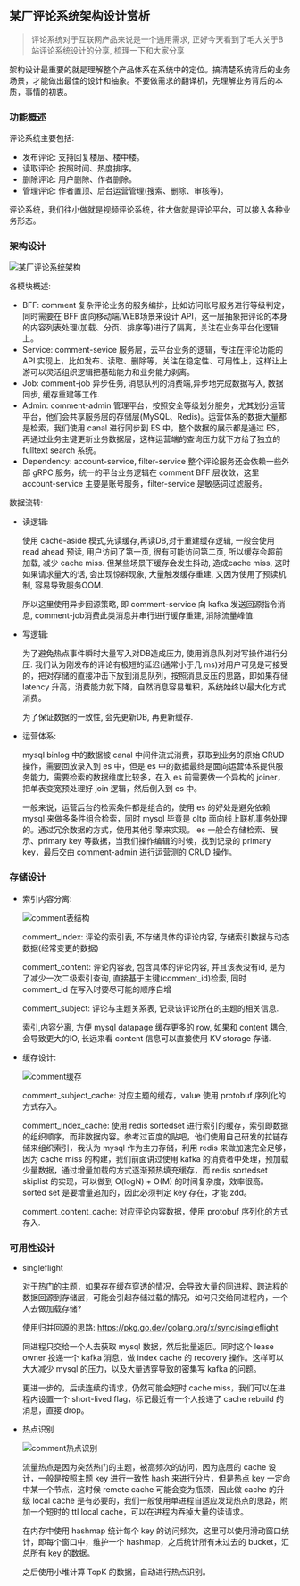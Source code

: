## 某厂评论系统架构设计赏析

> 评论系统对于互联网产品来说是一个通用需求, 正好今天看到了毛大关于B站评论系统设计的分享, 梳理一下和大家分享

架构设计最重要的就是理解整个产品体系在系统中的定位。搞清楚系统背后的业务场景，才能做出最佳的设计和抽象。不要做需求的翻译机，先理解业务背后的本质，事情的初衷。

### 功能概述
评论系统主要包括:
- 发布评论: 支持回复楼层、楼中楼。
- 读取评论: 按照时间、热度排序。
- 删除评论: 用户删除、作者删除。
- 管理评论: 作者置顶、后台运营管理(搜索、删除、审核等)。

评论系统，我们往小做就是视频评论系统，往大做就是评论平台，可以接入各种业务形态。

### 架构设计
![某厂评论系统架构](../assets/architecture/comment.png ':size=700')

各模块概述:
- BFF: comment
    复杂评论业务的服务编排，比如访问账号服务进行等级判定，同时需要在 BFF 面向移动端/WEB场景来设计 API，这一层抽象把评论的本身的内容列表处理(加载、分页、排序等)进行了隔离，关注在业务平台化逻辑上。
- Service: comment-sevice
    服务层，去平台业务的逻辑，专注在评论功能的 API 实现上，比如发布、读取、删除等，关注在稳定性、可用性上，这样让上游可以灵活组织逻辑把基础能力和业务能力剥离。
- Job: comment-job
    异步任务, 消息队列的消费端,异步地完成数据写入, 数据同步, 缓存重建等工作.
- Admin: comment-admin
    管理平台，按照安全等级划分服务，尤其划分运营平台，他们会共享服务层的存储层(MySQL、Redis)。运营体系的数据大量都是检索，我们使用 canal 进行同步到 ES 中，整个数据的展示都是通过 ES，再通过业务主键更新业务数据层，这样运营端的查询压力就下方给了独立的 fulltext search 系统。
- Dependency: account-service, filter-service
    整个评论服务还会依赖一些外部 gRPC 服务，统一的平台业务逻辑在 comment BFF 层收敛，这里 account-service 主要是账号服务，filter-service 是敏感词过滤服务。

数据流转:

- 读逻辑:
   
   使用 cache-aside 模式,先读缓存,再读DB,对于重建缓存逻辑, 一般会使用 read ahead 预读, 用户访问了第一页, 很有可能访问第二页, 所以缓存会超前加载, 减少 cache miss. 但某些场景下缓存会发生抖动, 造成cache miss, 这时如果请求量大的话, 会出现惊群现象, 大量触发缓存重建, 又因为使用了预读机制, 容易导致服务OOM.
   
   所以这里使用异步回源策略, 即 comment-service 向 kafka 发送回源指令消息, comment-job消费此类消息并串行进行缓存重建, 消除流量峰值.

- 写逻辑:
    
    为了避免热点事件瞬时大量写入对DB造成压力, 使用消息队列对写操作进行分压. 我们认为刚发布的评论有极短的延迟(通常小于几 ms)对用户可见是可接受的，把对存储的直接冲击下放到消息队列，按照消息反压的思路，即如果存储 latency 升高，消费能力就下降，自然消息容易堆积，系统始终以最大化方式消费。
    
    为了保证数据的一致性, 会先更新DB, 再更新缓存.

- 运营体系:

    mysql binlog 中的数据被 canal 中间件流式消费，获取到业务的原始 CRUD 操作，需要回放录入到 es 中，但是 es 中的数据最终是面向运营体系提供服务能力，需要检索的数据维度比较多，在入 es 前需要做一个异构的 joiner，把单表变宽预处理好 join 逻辑，然后倒入到 es 中。

    一般来说，运营后台的检索条件都是组合的，使用 es 的好处是避免依赖 mysql 来做多条件组合检索，同时 mysql 毕竟是 oltp 面向线上联机事务处理的。通过冗余数据的方式，使用其他引擎来实现。
    es 一般会存储检索、展示、primary key 等数据，当我们操作编辑的时候，找到记录的 primary key，最后交由 comment-admin 进行运营测的 CRUD 操作。

### 存储设计

- 索引内容分离:

    ![comment表结构](../assets/architecture/comment-table.png ':size=400')

    comment_index: 评论的索引表, 不存储具体的评论内容, 存储索引数据与动态数据(经常变更的数据)

    comment_content: 评论内容表, 包含具体的评论内容, 并且该表没有id, 是为了减少一次二级索引查询, 直接基于主键(comment_id)检索, 同时 comment_id 在写入时要尽可能的顺序自增

    comment_subject: 评论与主题关系表, 记录该评论所在的主题的相关信息.

    索引,内容分离, 方便 mysql datapage 缓存更多的 row, 如果和 content 耦合, 会导致更大的IO, 长远来看 content 信息可以直接使用 KV storage 存储.

- 缓存设计:

    ![comment缓存](../assets/architecture/comment-cache.png ':size=400')

    comment_subject_cache: 对应主题的缓存，value 使用 protobuf 序列化的方式存入。

    comment_index_cache: 使用 redis sortedset 进行索引的缓存，索引即数据的组织顺序，而非数据内容。参考过百度的贴吧，他们使用自己研发的拉链存储来组织索引，我认为 mysql 作为主力存储，利用 redis 来做加速完全足够，因为 cache miss 的构建，我们前面讲过使用 kafka 的消费者中处理，预加载少量数据，通过增量加载的方式逐渐预热填充缓存，而 redis sortedset skiplist 的实现，可以做到 O(logN) + O(M) 的时间复杂度，效率很高。sorted set 是要增量追加的，因此必须判定 key 存在，才能 zdd。

    comment_content_cache: 对应评论内容数据，使用 protobuf 序列化的方式存入.

### 可用性设计

- singleflight

    对于热门的主题，如果存在缓存穿透的情况，会导致大量的同进程、跨进程的数据回源到存储层，可能会引起存储过载的情况，如何只交给同进程内，一个人去做加载存储?

    使用归并回源的思路: https://pkg.go.dev/golang.org/x/sync/singleflight

    同进程只交给一个人去获取 mysql 数据，然后批量返回。同时这个 lease owner 投递一个 kafka 消息，做 index cache 的 recovery 操作。这样可以大大减少 mysql 的压力，以及大量透穿导致的密集写 kafka 的问题。

    更进一步的，后续连续的请求，仍然可能会短时 cache miss，我们可以在进程内设置一个 short-lived flag，标记最近有一个人投递了 cache rebuild 的消息，直接 drop。

- 热点识别

    ![comment热点识别](../assets/architecture/comment-hotscan.png ':size=400')

    流量热点是因为突然热门的主题，被高频次的访问，因为底层的 cache 设计，一般是按照主题 key 进行一致性 hash 来进行分片，但是热点 key 一定命中某一个节点，这时候 remote cache 可能会变为瓶颈，因此做 cache 的升级 local cache 是有必要的，我们一般使用单进程自适应发现热点的思路，附加一个短时的 ttl local cache，可以在进程内吞掉大量的读请求。

    在内存中使用 hashmap 统计每个 key 的访问频次，这里可以使用滑动窗口统计，即每个窗口中，维护一个 hashmap，之后统计所有未过去的 bucket，汇总所有 key 的数据。

    之后使用小堆计算 TopK 的数据，自动进行热点识别。


